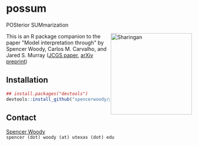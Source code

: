 
# possum

POSterior SUMmarization

<img src="https://www.abc.net.au/news/image/6598536-1x1-940x940.jpg" align="right" alt="Sharingan" width="220" />

This is an R package companion to the paper "Model interpretation
through" by Spencer Woody, Carlos M. Carvalho, and Jared S. Murray
([JCGS paper][JCGS], [arXiv preprint][arxiv])

## Installation

```r
## install.packages("devtools")
devtools::install_github("spencerwoody/possum")
```

## Contact

[Spencer Woody][sw]  
`spencer (dot) woody (at) utexas (dot) edu`

[arxiv]: https://arxiv.org/abs/1905.07103
[JCGS]: https://www.tandfonline.com/doi/abs/10.1080/10618600.2020.1796684?journalCode=ucgs20
[sw]: https://spencerwoody.github.io/
